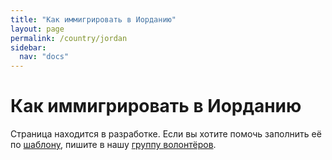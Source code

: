 ```yaml
---
title: "Как иммигрировать в Иорданию"
layout: page
permalink: /country/jordan
sidebar:
  nav: "docs"
---
```


# Как иммигрировать в Иорданию

Страница находится в разработке. Если вы хотите помочь заполнить её по [шаблону](/template), пишите в нашу [группу волонтёров](https://t.me/+FHi3FnJaoWJkMDAx).
